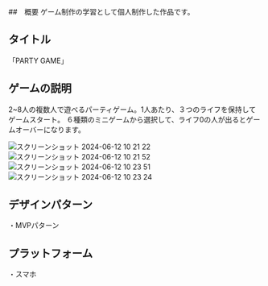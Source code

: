 
##　概要
ゲーム制作の学習として個人制作した作品です。

## タイトル
「PARTY GAME」

## ゲームの説明

2~8人の複数人で遊べるパーティゲーム。1人あたり、３つのライフを保持してゲームスタート。
６種類のミニゲームから選択して、ライフ0の人が出るとゲームオーバーになります。

![スクリーンショット 2024-06-12 10 21 22](https://github.com/Sakurai8080/PARTY_GAME/assets/101930534/bd7e0038-da2b-44e6-958d-2b613678ffa1)
![スクリーンショット 2024-06-12 10 21 52](https://github.com/Sakurai8080/PARTY_GAME/assets/101930534/c9baa126-8a5b-4f38-8ad3-6aa021178436)
![スクリーンショット 2024-06-12 10 23 51](https://github.com/Sakurai8080/PARTY_GAME/assets/101930534/1569b6f3-9f4c-46d5-9b4f-9ee0bc962f6e)
![スクリーンショット 2024-06-12 10 23 24](https://github.com/Sakurai8080/PARTY_GAME/assets/101930534/7e63eae8-ac5a-4eaf-8c65-f115d2224e1f)

## デザインパターン

・MVPパターン

## プラットフォーム

・スマホ
